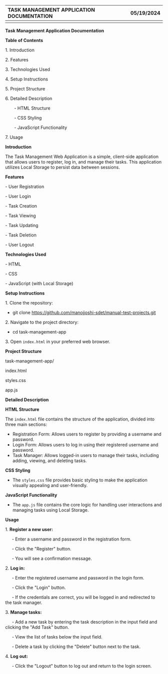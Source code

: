﻿|TASK MANAGEMENT APPLICATION DOCUMENTATION|05/19/2024|
| :- | -: |
|||


**Task Management Application Documentation**


**Table of Contents**

1\. Introduction

2\. Features

3\. Technologies Used

4\. Setup Instructions

5\. Project Structure

6\. Detailed Description

`    `- HTML Structure

`    `- CSS Styling

`    `- JavaScript Functionality

7\. Usage












**Introduction**

The Task Management Web Application is a simple, client-side application that allows users to register, log in, and manage their tasks. This application utilizes Local Storage to persist data between sessions.

**Features**

\- User Registration

\- User Login

\- Task Creation

\- Task Viewing

\- Task Updating

\- Task Deletion

\- User Logout

**Technologies Used**

\- HTML

\- CSS

\- JavaScript (with Local Storage)

**Setup Instructions**

1\. Clone the repository:

- git clone https://github.com/manojjoshi-sdet/manual-test-projects.git

2\. Navigate to the project directory:

- cd task-management-app

3\. Open `index.html` in your preferred web browser.


**Project Structure**

task-management-app/

index.html

styles.css

app.js

**Detailed Description**

**HTML Structure**

The `index.html` file contains the structure of the application, divided into three main sections:

- Registration Form: Allows users to register by providing a username and password.
- Login Form: Allows users to log in using their registered username and password.
- Task Manager: Allows logged-in users to manage their tasks, including adding, viewing, and deleting tasks.

**CSS Styling**

- The `styles.css` file provides basic styling to make the application visually appealing and user-friendly.

**JavaScript Functionality**

- The `app.js` file contains the core logic for handling user interactions and managing tasks using Local Storage.

**Usage**

1\. **Register a new user:**

`   `- Enter a username and password in the registration form.

`   `- Click the "Register" button.

`   `- You will see a confirmation message.

2\. **Log in:**

`   `- Enter the registered username and password in the login form.

`   `- Click the "Login" button.

`   `- If the credentials are correct, you will be logged in and redirected to the task manager.

3\. **Manage tasks:**

`   `- Add a new task by entering the task description in the input field and clicking the "Add Task" button.

`   `- View the list of tasks below the input field.

`   `- Delete a task by clicking the "Delete" button next to the task.

4\. **Log out:**

`   `- Click the "Logout" button to log out and return to the login screen.

